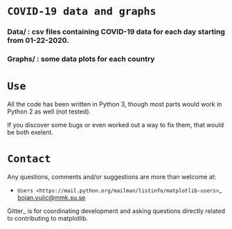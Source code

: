 # `COVID-19 data and graphs`

### Data/   : csv files containing COVID-19 data for each day starting from 01-22-2020.
### Graphs/ : some data plots for each country





`Use`
==========
All the code has been written in Python 3, though most parts would work in Python 2 as well (not tested).

If you discover some bugs or even worked out a way to fix them, that would be both exelent.


`Contact`
=======

Any questions, comments and/or suggestions are more than welcome at:

* `Users <https://mail.python.org/mailman/listinfo/matplotlib-users>`_ bojan.vujic@mmk.su.se


Gitter_ is for coordinating development and asking questions directly related
to contributing to matplotlib.

